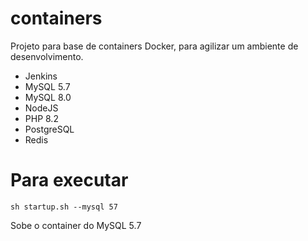 # containers

Projeto para base de containers Docker, para agilizar um ambiente de desenvolvimento.

- Jenkins
- MySQL 5.7
- MySQL 8.0
- NodeJS
- PHP 8.2
- PostgreSQL
- Redis

# Para executar

```sh startup.sh --mysql 57```

Sobe o container do MySQL 5.7